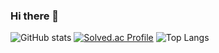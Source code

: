 ### Hi there 👋
![GitHub stats](https://github-readme-stats.vercel.app/api?username=pentorb&show_icons=true&theme=tokyonight)
[![Solved.ac Profile](http://mazassumnida.wtf/api/generate_badge?boj=allnstar)](https://solved.ac/allnstar)
![Top Langs](https://github-readme-stats.vercel.app/api/top-langs/?username=pentorb&layout=Demo&theme=tokyonight)
